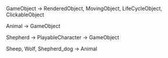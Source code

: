 GameObject -> RenderedObject, MovingObject, LifeCycleObject, ClickableObject

Animal -> GameObject

Shepherd -> PlayableCharacter -> GameObject

Sheep, Wolf, Shepherd_dog -> Animal